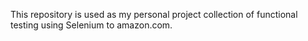 This repository is used as my personal project collection of functional testing using Selenium to amazon.com.